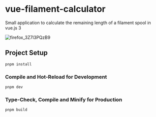 # vue-filament-calculator

Small application to calculate the remaining length of a filament spool in vue.js 3

![firefox_3Z7l3PQzB9](https://github.com/3PSY0N/vue-filament-calculator/assets/78256817/c545d957-97ae-4cb8-adf0-4eae99de3cbc)

## Project Setup

```sh
pnpm install
```

### Compile and Hot-Reload for Development

```sh
pnpm dev
```

### Type-Check, Compile and Minify for Production

```sh
pnpm build
```
